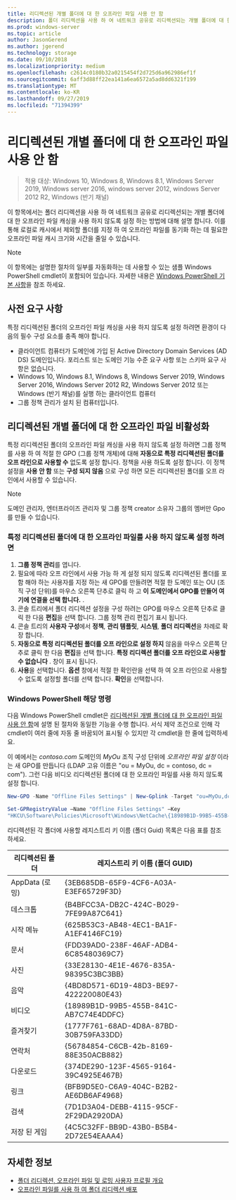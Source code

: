 ```yaml
---
title: 리디렉션된 개별 폴더에 대 한 오프라인 파일 사용 안 함
description: 폴더 리디렉션을 사용 하 여 네트워크 공유로 리디렉션되는 개별 폴더에 대 한 오프라인 파일 캐싱을 사용 하지 않도록 설정 하는 방법입니다.
ms.prod: windows-server
ms.topic: article
author: JasonGerend
ms.author: jgerend
ms.technology: storage
ms.date: 09/10/2018
ms.localizationpriority: medium
ms.openlocfilehash: c2614c0180b32a0215454f2d725d6a962986ef1f
ms.sourcegitcommit: 6aff3d88ff22ea141a6ea6572a5ad8dd6321f199
ms.translationtype: MT
ms.contentlocale: ko-KR
ms.lasthandoff: 09/27/2019
ms.locfileid: "71394399"
---
```

# <a name="disable-offline-files-on-individual-redirected-folders"></a>리디렉션된 개별 폴더에 대 한 오프라인 파일 사용 안 함

>적용 대상: Windows 10, Windows 8, Windows 8.1, Windows Server 2019, Windows server 2016, windows server 2012, windows Server 2012 R2, Windows (반기 채널)

이 항목에서는 폴더 리디렉션을 사용 하 여 네트워크 공유로 리디렉션되는 개별 폴더에 대 한 오프라인 파일 캐싱을 사용 하지 않도록 설정 하는 방법에 대해 설명 합니다. 이를 통해 로컬로 캐시에서 제외할 폴더를 지정 하 여 오프라인 파일를 동기화 하는 데 필요한 오프라인 파일 캐시 크기와 시간을 줄일 수 있습니다.

>[!NOTE]
>이 항목에는 설명한 절차의 일부를 자동화하는 데 사용할 수 있는 샘플 Windows PowerShell cmdlet이 포함되어 있습니다. 자세한 내용은 [Windows PowerShell 기본 사항](https://docs.microsoft.com/powershell/scripting/getting-started/fundamental/windows-powershell-basics?view=powershell-6)을 참조 하세요.

## <a name="prerequisites"></a>사전 요구 사항

특정 리디렉션된 폴더의 오프라인 파일 캐싱을 사용 하지 않도록 설정 하려면 환경이 다음의 필수 구성 요소를 충족 해야 합니다.

- 클라이언트 컴퓨터가 도메인에 가입 된 Active Directory Domain Services (AD DS) 도메인입니다. 포리스트 또는 도메인 기능 수준 요구 사항 또는 스키마 요구 사항은 없습니다.
- Windows 10, Windows 8.1, Windows 8, Windows Server 2019, Windows Server 2016, Windows Server 2012 R2, Windows Server 2012 또는 Windows (반기 채널)를 실행 하는 클라이언트 컴퓨터
- 그룹 정책 관리가 설치 된 컴퓨터입니다.

## <a name="disabling-offline-files-on-individual-redirected-folders"></a>리디렉션된 개별 폴더에 대 한 오프라인 파일 비활성화

특정 리디렉션된 폴더의 오프라인 파일 캐싱을 사용 하지 않도록 설정 하려면 그룹 정책를 사용 하 여 적절 한 GPO (그룹 정책 개체)에 대해 **자동으로 특정 리디렉션된 폴더를 오프 라인으로 사용할 수** 없도록 설정 합니다. 정책을 사용 하도록 설정 합니다. 이 정책 설정을 **사용 안 함** 또는 **구성 되지 않음** 으로 구성 하면 모든 리디렉션된 폴더를 오프 라인에서 사용할 수 있습니다.

>[!NOTE]
>도메인 관리자, 엔터프라이즈 관리자 및 그룹 정책 creator 소유자 그룹의 멤버만 Gpo를 만들 수 있습니다.

### <a name="to-disable-offline-files-on-specific-redirected-folders"></a>특정 리디렉션된 폴더에 대 한 오프라인 파일를 사용 하지 않도록 설정 하려면

1. **그룹 정책 관리**를 엽니다.
2. 필요에 따라 오프 라인에서 사용 가능 하 게 설정 되지 않도록 리디렉션된 폴더를 포함 해야 하는 사용자를 지정 하는 새 GPO를 만들려면 적절 한 도메인 또는 OU (조직 구성 단위)를 마우스 오른쪽 단추로 클릭 하 고 **이 도메인에서 GPO를 만들어 여기에 연결을 선택 합니다.** .
3. 콘솔 트리에서 폴더 리디렉션 설정을 구성 하려는 GPO를 마우스 오른쪽 단추로 클릭 한 다음 **편집**을 선택 합니다. 그룹 정책 관리 편집기 표시 됩니다.
4. 콘솔 트리의 **사용자 구성**에서 **정책**, **관리 템플릿**, **시스템**, **폴더 리디렉션**을 차례로 확장 합니다.
5. **자동으로 특정 리디렉션된 폴더를 오프 라인으로 설정 하지** 않음을 마우스 오른쪽 단추로 클릭 한 다음 **편집**을 선택 합니다. **특정 리디렉션 폴더를 오프 라인으로 사용할 수 없습니다** . 창이 표시 됩니다.
6. **사용**을 선택합니다. **옵션** 창에서 적절 한 확인란을 선택 하 여 오프 라인으로 사용할 수 없도록 설정할 폴더를 선택 합니다. **확인**을 선택합니다.

### <a name="windows-powershell-equivalent-commands"></a>Windows PowerShell 해당 명령

다음 Windows PowerShell cmdlet은 [리디렉션된 개별 폴더에 대 한 오프라인 파일 사용 안 함](#disabling-offline-files-on-individual-redirected-folders)에 설명 된 절차와 동일한 기능을 수행 합니다. 서식 제약 조건으로 인해 각 cmdlet이 여러 줄에 자동 줄 바꿈되어 표시될 수 있지만 각 cmdlet을 한 줄에 입력하세요.

이 예에서는 *contoso.com* 도메인의 *MyOu* 조직 구성 단위에 *오프라인 파일 설정* 이라는 새 GPO를 만듭니다 (LDAP 고유 이름은 "ou = MyOu, dc = contoso, dc = com"). 그런 다음 비디오 리디렉션된 폴더에 대 한 오프라인 파일를 사용 하지 않도록 설정 합니다.

```PowerShell
New-GPO -Name "Offline Files Settings" | New-Gplink -Target "ou=MyOu,dc=contoso,dc=com" -LinkEnabled Yes

Set-GPRegistryValue –Name "Offline Files Settings" –Key
"HKCU\Software\Policies\Microsoft\Windows\NetCache\{18989B1D-99B5-455B-841C-AB7C74E4DDFC}" -ValueName DisableFRAdminPinByFolder –Type DWORD –Value 1
```

리디렉션된 각 폴더에 사용할 레지스트리 키 이름 (폴더 Guid) 목록은 다음 표를 참조 하세요.

|리디렉션된 폴더|레지스트리 키 이름 (폴더 GUID)|
|---|---|
|AppData (로밍)|{3EB685DB-65F9-4CF6-A03A-E3EF65729F3D}|
|데스크톱|{B4BFCC3A-DB2C-424C-B029-7FE99A87C641}|
|시작 메뉴|{625B53C3-AB48-4EC1-BA1F-A1EF4146FC19}|
|문서|{FDD39AD0-238F-46AF-ADB4-6C85480369C7}|
|사진|{33E28130-4E1E-4676-835A-98395C3BC3BB}|
|음악|{4BD8D571-6D19-48D3-BE97-422220080E43}|
|비디오|{18989B1D-99B5-455B-841C-AB7C74E4DDFC}|
|즐겨찾기|{1777F761-68AD-4D8A-87BD-30B759FA33DD}|
|연락처|{56784854-C6CB-42b-8169-88E350ACB882}|
|다운로드|{374DE290-123F-4565-9164-39C4925E467B}|
|링크|{BFB9D5E0-C6A9-404C-B2B2-AE6DB6AF4968}|
|검색|{7D1D3A04-DEBB-4115-95CF-2F29DA2920DA}|
|저장 된 게임|{4C5C32FF-BB9D-43B0-B5B4-2D72E54EAAA4}|

## <a name="more-information"></a>자세한 정보

- [폴더 리디렉션, 오프라인 파일 및 로밍 사용자 프로필 개요](folder-redirection-rup-overview.md)
- [오프라인 파일를 사용 하 여 폴더 리디렉션 배포](deploy-folder-redirection.md)